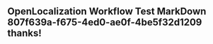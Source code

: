 <properties
ms.topic="hero-topic1"
ms.test1="hero-topic"
ms.test2="test"/>

## OpenLocalization Workflow Test MarkDown 807f639a-f675-4ed0-ae0f-4be5f32d1209 thanks!
